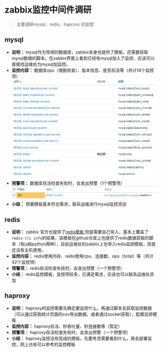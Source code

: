 # zabbix监控中间件调研

> 主要调研mysql、redis、haproxy 的监控

## mysql
- __说明：__ mysql作为常用的数据库，zabbix本身也提供了模板，还需要获取mysql数据的脚本。在zabbix界面上看到已经有mysql加入了监控，应该可以直接找运维处为mysql加监控。
- __监控内容：__ 数据库ops（增删改查）、版本信息、是否存活等（共计14个监控项）
![mysql-item](./mysql-item.png)
- __预警项：__ 数据库存活检查失败时，会发出预警（1个预警项）
![mysql-triger](./mysql-triger.png)
- __小结：__ 预置模板基本符合需求，联系运维进行mysql监控添加

## redis
- __说明：__ zabbix 官方也提供了[redis模板](https://github.com/adubkov/zbx_redis_template),但是需要自己导入，基本上覆盖了`redis-cli info`的结果，该模板在github仓库上也提供了redis数据获取的脚本（有js和python两种），目前运维处的zabbix上也导入redis监控模板，但是还没有主机使用。
- __监控内容：__  redis使用内存、redis使用cpu、连接数、ops（total）等（共计42个监控项）
- __预警项：__ redis存活检查失败时，会发出预警（一个预警项）
- __小结：__ redis监控模板，监控项较多，已满足需求，应该也可以联系运维处添加

## haproxy
- __说明：__ haproxy的监控需要先确定要监控什么，再通过脚本去获取监控数据（可以通过获取统计页面的csv导出数据，或者通过socket获取），配置监控模板
- __监控内容：__ haproxy存活、秒吞吐量、秒连接数等（暂定）
- __预警项：__ haproxy存活检查失败时，会发出预警（一个预警项）
- __小结：__  haproxy监控没有现成的模板，先要考虑需要看到什么，再去部署监控，网上也有可以参考的监控模板